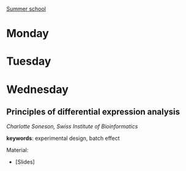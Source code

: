 

[Summer school](https://uclouvain-cbio.github.io/BSS2019/#course-material)

# Monday

# Tuesday

# Wednesday

## Principles of differential expression analysis 

*Charlotte Soneson, Swiss Institute of Bioinformatics*

**keywords**: experimental design, batch effect

Material:
* [Slides]
